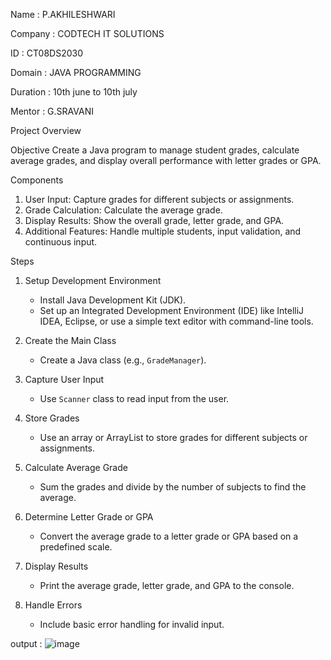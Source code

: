 Name : P.AKHILESHWARI

Company : CODTECH IT SOLUTIONS

ID : CT08DS2030

Domain : JAVA PROGRAMMING

Duration : 10th june to 10th july

Mentor : G.SRAVANI

 Project Overview

 Objective
Create a Java program to manage student grades, calculate average grades, and display overall performance with letter grades or GPA.

 Components
1. User Input: Capture grades for different subjects or assignments.
2. Grade Calculation: Calculate the average grade.
3. Display Results: Show the overall grade, letter grade, and GPA.
4. Additional Features: Handle multiple students, input validation, and continuous input.

 Steps

1. Setup Development Environment
   - Install Java Development Kit (JDK).
   - Set up an Integrated Development Environment (IDE) like IntelliJ IDEA, Eclipse, or use a simple text editor with command-line tools.

2. Create the Main Class
   - Create a Java class (e.g., `GradeManager`).

3. Capture User Input
   - Use `Scanner` class to read input from the user.

4. Store Grades
   - Use an array or ArrayList to store grades for different subjects or assignments.

5. Calculate Average Grade
   - Sum the grades and divide by the number of subjects to find the average.

6. Determine Letter Grade or GPA
   - Convert the average grade to a letter grade or GPA based on a predefined scale.

7. Display Results
   - Print the average grade, letter grade, and GPA to the console.

8. Handle Errors
   - Include basic error handling for invalid input.

output :
![image](https://github.com/akhileshwari11/codtech-task2/assets/174042809/f35e6711-dc44-4499-8eb1-6f11a24ac410)

